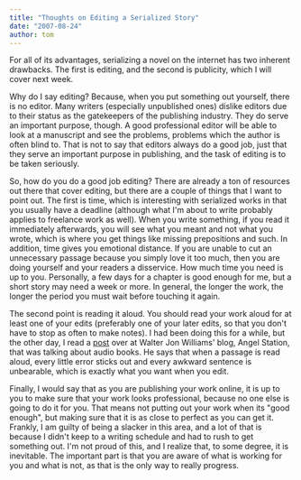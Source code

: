 ```yaml
---
title: "Thoughts on Editing a Serialized Story"
date: "2007-08-24"
author: tom
---
```


For all of its advantages, serializing a novel on the internet has two inherent drawbacks. The first is editing, and the second is publicity, which I will cover next week.

Why do I say editing? Because, when you put something out yourself, there is no editor. Many writers (especially unpublished ones) dislike editors due to their status as the gatekeepers of the publishing industry. They do serve an important purpose, though. A good professional editor will be able to look at a manuscript and see the problems, problems which the author is often blind to. That is not to say that editors always do a good job, just that they serve an important purpose in publishing, and the task of editing is to be taken seriously.

So, how do you do a good job editing? There are already a ton of resources out there that cover editing, but there are a couple of things that I want to point out. The first is time, which is interesting with serialized works in that you usually have a deadline (although what I'm about to write probably applies to freelance work as well). When you write something, if you read it immediately afterwards, you will see what you meant and not what you wrote, which is where you get things like missing prepositions and such. In addition, time gives you emotional distance. If you are unable to cut an unnecessary passage because you simply love it too much, then you are doing yourself and your readers a disservice. How much time you need is up to you. Personally, a few days for a chapter is good enough for me, but a short story may need a week or more. In general, the longer the work, the longer the period you must wait before touching it again.

The second point is reading it aloud. You should read your work aloud for at least one of your edits (preferably one of your later edits, so that you don't have to stop as often to make notes). I had been doing this for a while, but the other day, I read a [post](http://walterjonwilliams.blogspot.com/2007/08/thin-man-thin-book.html "Thin Man, Thick Plot") over at Walter Jon Williams' blog, Angel Station, that was talking about audio books. He says that when a passage is read aloud, every little error sticks out and every awkward sentence is unbearable, which is exactly what you want when you edit.

Finally, I would say that as you are publishing your work online, it is up to you to make sure that your work looks professional, because no one else is going to do it for you. That means not putting out your work when its "good enough", but making sure that it is as close to perfect as you can get it. Frankly, I am guilty of being a slacker in this area, and a lot of that is because I didn't keep to a writing schedule and had to rush to get something out. I'm not proud of this, and I realize that, to some degree, it is inevitable. The important part is that you are aware of what is working for you and what is not, as that is the only way to really progress.
